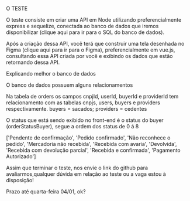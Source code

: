O TESTE


O teste consiste em criar uma API em Node utilizando preferencialmente express e sequelize, conectada ao banco de dados que iremos disponibilizar (clique aqui para ir para o SQL do banco de dados).

Após a criação dessa API, você  terá que construir uma tela desenhada no Figma (clique aqui para ir para o Figma), preferencialmente em vue.js, consultando essa API criada por você e exibindo os dados que estão retornando dessa API.


Explicando melhor o banco de dados


O banco de dados possuem alguns relacionamentos


Na tabela de orders os campos cnpjId, userId, buyerId e providerId tem relacionamento com as tabelas cnpjs, users, buyers e providers respectivamente.
buyers = sacados; providers = cedentes


O status que está sendo exibido no front-end é o status do buyer (orderStatusBuyer), segue a ordem dos status de 0 á 8


['Pendente de confirmação', 'Pedido confirmado', 'Não reconhece o pedido', 'Mercadoria não recebida', 'Recebida com avaria', 'Devolvida', 'Recebida com devolução parcial', 'Recebida e confirmada', 'Pagamento Autorizado']


Assim que terminar o teste, nos envie o link do github para avaliarmos,qualquer dúvida em relação ao teste ou a vaga estou à disposição!


Prazo até quarta-feira 04/01, ok?